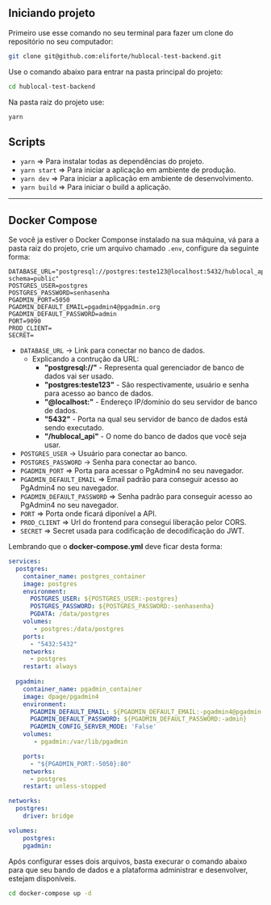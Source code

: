 ## **Iniciando projeto**

Primeiro use esse comando no seu terminal para fazer um clone do repositório no seu computador:

```bash
git clone git@github.com:eliforte/hublocal-test-backend.git
```
Use o comando abaixo para entrar na pasta principal do projeto:

```bash
cd hublocal-test-backend
```

Na pasta raiz do projeto use:

```bash
yarn
```

## **Scripts**

- <code>yarn</code> => Para instalar todas as dependências do projeto.
- <code>yarn start</code> => Para iniciar a aplicação em ambiente de produção.
- <code>yarn dev</code> => Para iniciar a aplicação em ambiente de desenvolvimento.
- <code>yarn build</code> => Para iniciar o build a aplicação.

***

## **Docker Compose**

  Se você ja estiver o Docker Componse instalado na sua máquina, vá para a pasta raiz do projeto, crie um arquivo chamado <code>.env</code>, configure da seguinte forma:

```env
DATABASE_URL="postgresql://postgres:teste123@localhost:5432/hublocal_api?schema=public"
POSTGRES_USER=postgres
POSTGRES_PASSWORD=senhasenha
PGADMIN_PORT=5050
PGADMIN_DEFAULT_EMAIL=pgadmin4@pgadmin.org
PGADMIN_DEFAULT_PASSWORD=admin
PORT=9090
PROD_CLIENT=
SECRET=
```

- <code>DATABASE_URL</code> -> Link para conectar no banco de dados.
  - Explicando a contrução da URL:
    - **"postgresql://"** - Representa qual gerenciador de banco de dados vai ser usado.
    - **"postgres:teste123"** - São respectivamente, usuário e senha para acesso ao banco de dados.
    - **"@localhost:"** - Endereço IP/domínio do seu servidor de banco de dados.
    - **"5432"** - Porta na qual seu servidor de banco de dados está sendo executado.
    - **"/hublocal_api"** - O nome do banco de dados que você seja usar.
- <code>POSTGRES_USER</code> -> Usuário para conectar ao banco.
- <code>POSTGRES_PASSWORD</code> -> Senha para conectar ao banco.
- <code>PGADMIN_PORT</code> => Porta para acessar o PgAdmin4 no seu navegador.
- <code>PGADMIN_DEFAULT_EMAIL</code> => Email padrão para conseguir acesso ao PgAdmin4 no seu navegador.
- <code>PGADMIN_DEFAULT_PASSWORD</code> => Senha padrão para conseguir acesso ao PgAdmin4 no seu navegador.
- <code>PORT</code> => Porta onde ficará diponível a API.
- <code>PROD_CLIENT</code> => Url do frontend para consegui liberação pelor CORS.
- <code>SECRET</code> => Secret usada para codificação de decodificação do JWT.

Lembrando que o **docker-compose.yml** deve ficar desta forma:

```yml
services:
  postgres:
    container_name: postgres_container
    image: postgres
    environment:
      POSTGRES_USER: ${POSTGRES_USER:-postgres}
      POSTGRES_PASSWORD: ${POSTGRES_PASSWORD:-senhasenha}
      PGDATA: /data/postgres
    volumes:
       - postgres:/data/postgres
    ports:
      - "5432:5432"
    networks:
      - postgres
    restart: always
  
  pgadmin:
    container_name: pgadmin_container
    image: dpage/pgadmin4
    environment:
      PGADMIN_DEFAULT_EMAIL: ${PGADMIN_DEFAULT_EMAIL:-pgadmin4@pgadmin.org}
      PGADMIN_DEFAULT_PASSWORD: ${PGADMIN_DEFAULT_PASSWORD:-admin}
      PGADMIN_CONFIG_SERVER_MODE: 'False'
    volumes:
       - pgadmin:/var/lib/pgadmin

    ports:
      - "${PGADMIN_PORT:-5050}:80"
    networks:
      - postgres
    restart: unless-stopped

networks:
  postgres:
    driver: bridge

volumes:
    postgres:
    pgadmin:
```

Após configurar esses dois arquivos, basta execurar o comando abaixo para que seu bando de dados e a plataforma administrar e desenvolver, estejam disponíveis. 

```bash
cd docker-compose up -d
```
